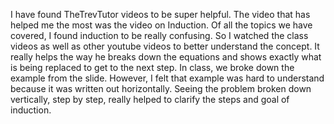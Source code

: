   I have found TheTrevTutor videos to be super helpful. The video that has helped me the most was the video on Induction.
Of all the topics we have covered, I found induction to be really confusing. So I watched the class videos as well
as other youtube videos to better understand the concept. It really helps the way he breaks down the equations and shows
exactly what is being replaced to get to the next step. In class, we broke down the example from the slide. However, I felt
that example was hard to understand because it was written out horizontally. Seeing the problem broken down vertically, step by step,
really helped to clarify the steps and goal of induction.
